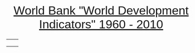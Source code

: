 <!DOCTYPE html>
<html>
<head>
    <title>World Bank "World Development Indicators" map</title>
</head>


<body>
<script src="http://d3js.org/d3.v3.min.js"></script>
<script src="http://d3js.org/queue.v1.min.js"></script>
<script src="http://d3js.org/topojson.v1.min.js"></script>
<script type="text/javascript" src="./libs/jquery-1.11.0.min.js"></script>
<script type="text/javascript" src="./libs/colorbrewer.js"></script>
<script type="text/javascript" src="./libs/jquery.xdomainajax.js"></script>
<script type="text/javascript" src="./libs/FileSaver.js"></script>

<style type="text/css">
    svg{
        background: #A9E2F3;
    }

    .country{
        fill: none;
        stroke:  steelblue;
    }
    text{
        font-family: "Helvetica Neue", Helvetica, Arial, sans-serif;
        font-size: 9pt;
        font-weight: bold;
    }

    table{
        border:none;
    }
.caption {
  font-weight: bold;
}

.key path {
  display: none;
}

.key line {
  stroke: #000;
  shape-rendering: crispEdges;
}
#selector
{
		font-family: "Helvetica Neue", Helvetica, Arial, sans-serif;
		font-size: 16pt;
}

#selectorYear
{
		font-family: "Helvetica Neue", Helvetica, Arial, sans-serif;
		font-size: 16pt;
}

#Name{
        font-family: "Helvetica Neue", Helvetica, Arial, sans-serif;
        font-size: 15pt;
        font-weight: bold;
		font-style: underlined;
		background: #238443;
		width:330px;
		text-align:left;
		vertical-align: top;
   }
#Year{
		background:#41ab5d;
		font-family: "Helvetica Neue", Helvetica, Arial, sans-serif;
		font-size: 13pt;
		font-style: italic;
		width:330px;
}
#IndicatorCode
{
		background: #78c679;
		font-family: "Helvetica Neue", Helvetica, Arial, sans-serif;
		font-size: 12pt;
		width:330px;
		vertical-align: top;
		}
#SourceNote
{
		background:#addd8e;
		font-family: "Helvetica Neue", Helvetica, Arial, sans-serif;
		font-size: 12pt;
		width:330px;
		vertical-align: top;
		}
#Sources
{
		background:#d9f0a3;
		font-family: "Helvetica Neue", Helvetica, Arial, sans-serif;
		font-size: 12pt;
		font-style: italic;
		width:330px;
		vertical-align: top;
		}
#Country_info
{
		background:#f7fcb9;
		font-family: "Helvetica Neue", Helvetica, Arial, sans-serif;
		font-size: 14pt;
		font-style: bold;
		width:330px;
		vertical-align: bottom;
}

</style>


<table>
<tbody>
		<h1 style="text-align:center; text-decoration-line:underline; font-style: normal; font-variant: normal; font-weight: normal; font-size: 32px; line-height: normal; font-family: sans-serif">World Bank "World Development Indicators" 1960 - 2010</h1>
	<tr>
        <td><div id="vis"></div></td><td><div id="textLabel" style="vertical-align: top;"></div></td>
    </tr>
	<tr>
		<td><div id="selector"></div></td><td><div id="selectorYear"></div></td>
    </tr>
	<tr>
		<td><div id="Projbutton"></div>
    </tr>
	</tbody>
</table>

<script src="GeoWorld.js"></script>

</body>
</html>